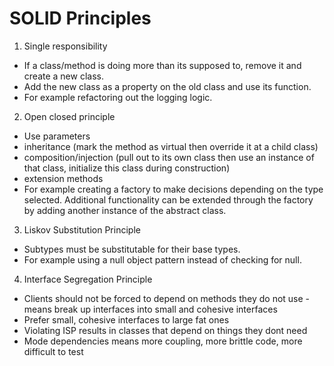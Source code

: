 ﻿# SOLID Principles

1. Single responsibility
- If a class/method is doing more than its supposed to, remove it and create a new class.
- Add the new class as a property on the old class and use its function.
- For example refactoring out the logging logic.

2. Open closed principle
- Use parameters
- inheritance (mark the method as virtual then override it at a child class) 
- composition/injection (pull out to its own class then use an instance of that class, initialize this class during construction)
- extension methods
- For example creating a factory to make decisions depending on the type selected. Additional functionality can be extended through the factory by adding another
instance of the abstract class.

3. Liskov Substitution Principle
- Subtypes must be substitutable for their base types.
- For example using a null object pattern instead of checking for null.

4. Interface Segregation Principle
- Clients should not be forced to depend on methods they do not use - means break up interfaces into small and cohesive interfaces
- Prefer small, cohesive interfaces to large fat ones
- Violating ISP results in classes that depend on things they dont need
- Mode dependencies means more coupling, more brittle code, more difficult to test
